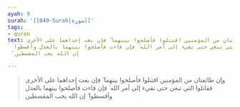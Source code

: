 ```yaml
---
ayah: 9
surah: '[[049-Surah|سورة]]'
tags:
- quran
text: وإن طائفتان من المؤمنين اقتتلوا فأصلحوا بينهما ۖ فإن بغت إحداهما على الأخرى
  فقاتلوا التي تبغي حتى تفيء إلى أمر الله ۚ فإن فاءت فأصلحوا بينهما بالعدل وأقسطوا
  ۖ إن الله يحب المقسطين

---
```

> وإن طائفتان من المؤمنين اقتتلوا فأصلحوا بينهما ۖ فإن بغت إحداهما على الأخرى فقاتلوا التي تبغي حتى تفيء إلى أمر الله ۚ فإن فاءت فأصلحوا بينهما بالعدل وأقسطوا ۖ إن الله يحب المقسطين
